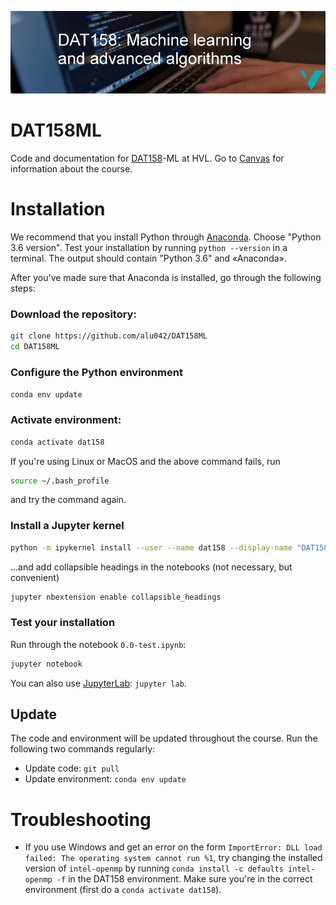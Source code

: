 ![DAT158 image](./assets/DAT158-2_english_small.png)

# DAT158ML
Code and documentation for [DAT158](https://www.hvl.no/en/studies-at-hvl/study-programmes/course/dat158)-ML at HVL. Go to [Canvas](https://hvl.instructure.com) for information about the course.

# Installation
We recommend that you install Python through [Anaconda](https://www.anaconda.com/distribution). Choose "Python 3.6 version". Test your installation by running `python --version` in a terminal. The output should contain "Python 3.6" and «Anaconda». 

After you've made sure that Anaconda is installed, go through the following steps: 
### Download the repository: 
```bash
git clone https://github.com/alu042/DAT158ML
cd DAT158ML
```
### Configure the Python environment
```bash
conda env update
```

### Activate environment:
```bash
conda activate dat158
```
If you're using Linux or MacOS and the above command fails, run 
```bash 
source ~/.bash_profile
``` 
and try the command again.

### Install a Jupyter kernel
```bash
python -m ipykernel install --user --name dat158 --display-name "DAT158"
```
...and add collapsible headings in the notebooks (not necessary, but convenient)
```bash
jupyter nbextension enable collapsible_headings
```

### Test your installation
Run through the notebook `0.0-test.ipynb`:
```bash
jupyter notebook
```
You can also use [JupyterLab](https://github.com/jupyterlab/jupyterlab): `jupyter lab`.

## Update
The code and environment will be updated throughout the course. Run the following two commands regularly:
* Update code: `git pull`
* Update environment: `conda env update`

# Troubleshooting

* If you use Windows and get an error on the form `ImportError: DLL load failed: The operating system cannot run %1`, try changing the installed version of `intel-openmp` by running `conda install -c defaults intel-openmp -f` in the DAT158 environment. Make sure you're in the correct environment (first do a `conda activate dat158`).


